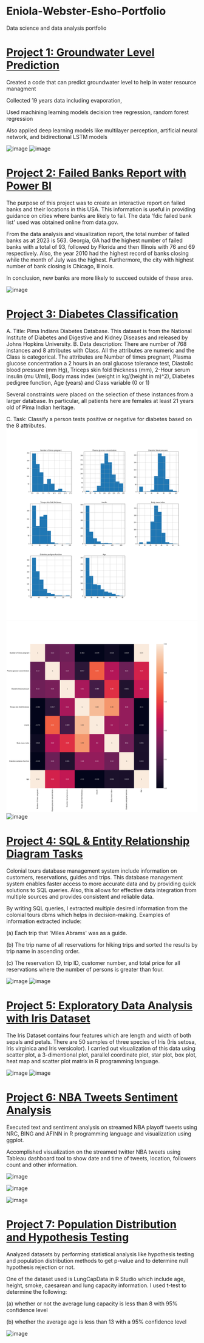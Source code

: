 # Eniola-Webster-Esho-Portfolio
Data science and data analysis portfolio

# [Project 1: Groundwater Level Prediction](https://github.com/EniolaWebsterEsho/Prediction-Codes)

Created a code that can predict groundwater level to help in water resource managment

Collected 19 years data including evaporation,

Used machining learning models decision tree regression, random forest regression

Also applied deep learning models like multilayer perception, artificial neural network, and bidirectional LSTM models

![image](https://user-images.githubusercontent.com/91756330/209986959-8b485747-b766-46f8-ac63-eefdff92e72f.png)
![image](https://user-images.githubusercontent.com/91756330/209986850-2ade9332-def2-4242-9d19-1328bc6492c0.png)

# [Project 2: Failed Banks Report with Power BI](https://app.powerbi.com/groups/me/dashboards/d8d7b785-de4a-4626-91c5-c8f7c460533d?ownerId=8647d4d1-04d0-4c1a-8a4f-bf49d3e82ad6&referrer=embed.appsource)

The purpose of this project was to create an interactive report on failed banks and their locations in this USA. This information is useful in providing guidance on cities where banks are likely to fail. The data 'fdic failed bank list' used was obtained online from data.gov.

From the data analysis and visualization report, the total number of failed banks as at 2023 is 563. Georgia, GA had the highest number of failed banks with a total of 93, followed by Florida and then Illinois with 76 and 69 respectively. Also, the year 2010 had the highest record of banks closing while the month of July was the highest. Furthermore, the city with highest number of bank closing is Chicago, Illinois.

In conclusion, new banks are more likely to succeed outside of these area. 

![image](https://user-images.githubusercontent.com/91756330/218002159-ee21f6e7-5452-4a3b-95be-294da139afdd.png)


# [Project 3: Diabetes Classification](https://github.com/EniolaWebsterEsho/Diabetes-Classification)
A.	Title:
Pima Indians Diabetes Database. This dataset is from the National Institute of Diabetes and Digestive and Kidney Diseases and released by Johns Hopkins     University. 
B.	Data description:
There are number of 768 instances and 8 attributes with Class. All the attributes are numeric and the Class is categorical. The attributes are Number of times pregnant, Plasma glucose concentration a 2 hours in an oral glucose tolerance test, Diastolic blood pressure (mm Hg), Triceps skin fold thickness (mm), 2-Hour serum insulin (mu U/ml), Body mass index (weight in kg/(height in m)^2), Diabetes pedigree function, Age (years) and Class variable (0 or 1)

Several constraints were placed on the selection of these instances from a larger database.  In particular, all patients here are females at least 21 years old of Pima Indian heritage.

C.	Task:
Classify a person tests positive or negative for diabetes based on the 8 attributes.
![](/images/Diabetes.png)
![](/images/Correlation.png)
![image](https://user-images.githubusercontent.com/91756330/209988336-db2ff1ca-b379-4892-aeb5-2bda5c3f77ba.png)

# [Project 4: SQL & Entity Relationship Diagram Tasks](https://github.com/EniolaWebsterEsho/SQL-ERD-tasks)
Colonial tours database management system include information on customers, reservations, guides and trips. This database management system enables faster access to more accurate data and by providing quick solutions to SQL queries. Also, this allows for effective data integration from multiple sources and provides consistent and reliable data.

By writing SQL queries, I extracted multiple desired information from the colonial tours dbms which helps in decision-making. Examples of information extracted include:

(a) Each trip that 'Miles Abrams' was as a guide.

(b) The trip name of all reservations for hiking trips and sorted the results by trip name in
ascending order.

(c) The reservation ID, trip ID, customer number, and total price for all reservations where
the number of persons is greater than four.

![image](https://user-images.githubusercontent.com/91756330/209986221-399ed20d-f6cb-4ee5-818c-76d1e6242df8.png)
![image](https://user-images.githubusercontent.com/91756330/218286090-0cba99bf-e18c-4220-a256-fc3bca15d779.png)


# [Project 5: Exploratory Data Analysis with Iris Dataset](https://github.com/EniolaWebsterEsho/Iris_Data_Analysis) 
The Iris Dataset contains four features which are length and width of both sepals and petals. There are 50 samples of three species of Iris (Iris setosa, Iris virginica and Iris versicolor). I carried out visualization of this data using scatter plot, a 3-dimentional plot, parallel coordinate plot, star plot, box plot, heat map and scatter plot matrix in R programming language.

![image](https://user-images.githubusercontent.com/91756330/209984003-c4c95e2e-5ec5-4669-8770-e4ce631b32e7.png)
![image](https://user-images.githubusercontent.com/91756330/209984632-6648eaec-a9bb-478d-ae45-223cc14e3a71.png)


# [Project 6: NBA Tweets Sentiment Analysis](https://github.com/EniolaWebsterEsho/Big-Data-Analysis-Sentiment-Analysis)

Executed text and sentiment analysis on streamed NBA playoff tweets using NRC, BING and AFINN in R programming language and visualization using ggplot.

Accomplished visualization on the streamed twitter NBA tweets using Tableau dashboard tool to show date and time of tweets, location, followers count and other information.

![image](https://user-images.githubusercontent.com/91756330/218286891-1de2d21a-b48a-41f3-9648-394656b3a718.png)

![image](https://user-images.githubusercontent.com/91756330/209989893-bf2cab59-b7c0-4bc5-afed-3f365ea964ac.png)

![image](https://user-images.githubusercontent.com/91756330/209989716-e244eb47-ac8a-46b8-ac83-698aad866601.png)

# [Project 7: Population Distribution and Hypothesis Testing](https://github.com/EniolaWebsterEsho/Population-Distribution-and-Hypothesis-Testing)

Analyzed datasets by performing statistical analysis like hypothesis testing and population distribution methods to get p-value and to determine null hypothesis rejection or not.

One of the dataset used is LungCapData in R Studio which include age, height, smoke, caesarean and lung capacity information. I used t-test to determine the following:

(a) whether or not the average lung capacity is less than 8 with 95% confidence level

(b) whether the average age is less than 13 with a 95% confidence level

![image](https://user-images.githubusercontent.com/91756330/218286965-8e540cf0-fa79-4a84-9fde-9eebe5a8c725.png)

